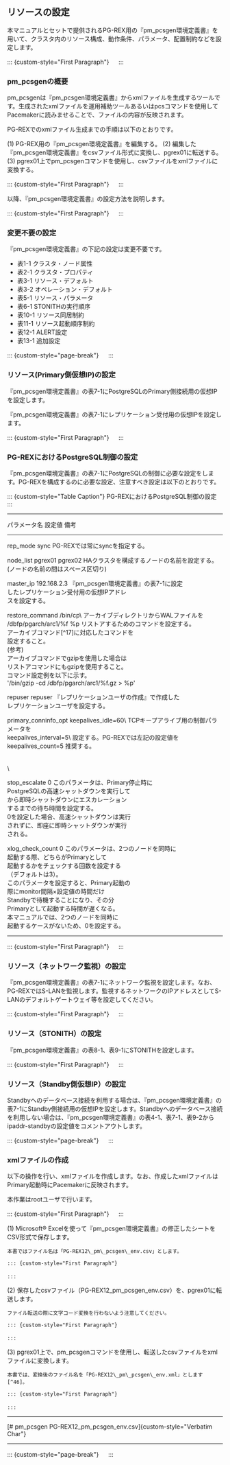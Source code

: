 リソースの設定
--------------

本マニュアルとセットで提供されるPG-REX用の『pm_pcsgen環境定義書』を用いて、クラスタ内のリソース構成、動作条件、パラメータ、配置制約などを設定します。

::: {custom-style="First Paragraph"}
　
:::

### pm\_pcsgenの概要

pm\_pcsgenは『pm\_pcsgen環境定義書』からxmlファイルを生成するツールです。生成されたxmlファイルを運用補助ツールあるいはpcsコマンドを使用してPacemakerに読みませることで、ファイルの内容が反映されます。

PG-REXでのxmlファイル生成までの手順は以下のとおりです。

(1) PG-REX用の『pm\_pcsgen環境定義書』を編集する。
(2) 編集した『pm\_pcsgen環境定義書』をcsvファイル形式に変換し、pgrex01に転送する。
(3) pgrex01上でpm\_pcsgenコマンドを使用し、csvファイルをxmlファイルに変換する。

::: {custom-style="First Paragraph"}
　
:::

以降、『pm\_pcsgen環境定義書』の設定方法を説明します。

::: {custom-style="First Paragraph"}
　
:::

### 変更不要の設定

『pm\_pcsgen環境定義書』の下記の設定は変更不要です。

-   表1-1 クラスタ・ノード属性
-   表2-1 クラスタ・プロパティ
-   表3-1 リソース・デフォルト
-   表3-2 オペレーション・デフォルト
-   表5-1 リソース・パラメータ
-   表6-1 STONITHの実行順序
-   表10-1 リソース同居制約
-   表11-1 リソース起動順序制約
-   表12-1 ALERT設定
-   表13-1 追加設定

::: {custom-style="page-break"}
　
:::

### リソース(Primary側仮想IP)の設定

『pm\_pcsgen環境定義書』の表7-1にPostgreSQLのPrimary側接続用の仮想IPを設定します。

『pm\_pcsgen環境定義書』の表7-1にレプリケーション受付用の仮想IPを設定します。

::: {custom-style="First Paragraph"}
　
:::

### PG-REXにおけるPostgreSQL制御の設定

『pm\_pcsgen環境定義書』の表7-1にPostgreSQLの制御に必要な設定をします。PG-REXを構成するのに必要な設定、注意すべき設定は以下のとおりです。

::: {custom-style="Table Caption"}
PG-REXにおけるPostgreSQL制御の設定
:::

  ----------------------------------------------------------------------------------
  パラメータ名         設定値                  備考
  -------------------- ----------------------- -------------------------------------
  rep_mode             sync                    PG-REXでは常にsyncを指定する。

  node_list            pgrex01 pgrex02         HAクラスタを構成するノードの名前を設定する。\
                                               (ノードの名前の間はスペース区切り)

  master_ip            192.168.2.3             『pm\_pcsgen環境定義書』の表7-1に設定\
                                               したレプリケーション受付用の仮想IPアドレ\
                                               スを設定する。

  restore_command      /bin/cp\                アーカイブディレクトリからWALファイルを\
                       /dbfp/pgarch/arc1/%f %p リストアするためのコマンドを設定する。\
                                               アーカイブコマンド[^17]に対応したコマンドを\
                                               設定すること。\
                                               (参考)\
                                               アーカイブコマンドでgzipを使用した場合は\
                                               リストアコマンドにもgzipを使用すること。\
                                               コマンド設定例を以下に示す。\
                                               \'/bin/gzip -cd /dbfp/pgarch/arc1/%f.gz > %p\'

  repuser              repuser                 『レプリケーションユーザの作成』で作成した\
                                               レプリケーションユーザを設定する。

  primary_conninfo_opt keepalives_idle=60\     TCPキープアライブ用の制御パラメータを\
                       keepalives_interval=5\  設定する。PG-REXでは左記の設定値を\
                       keepalives_count=5      推奨する。\
                                               \
                                               \
                                               \

  stop_escalate        0                       このパラメータは、Primary停止時に\
                                               PostgreSQLの高速シャットダウンを実行して\
                                               から即時シャットダウンにエスカレーション\
                                               するまでの待ち時間を設定する。\
                                               0を設定した場合、高速シャットダウンは実行\
                                               されずに、即座に即時シャットダウンが実行\
                                               される。

  xlog_check_count     0                       このパラメータは、2つのノードを同時に\
                                               起動する際、どちらがPrimaryとして\
                                               起動するかをチェックする回数を設定する\
                                               （デフォルトは3）。\
                                               このパラメータを設定すると、Primary起動の\
                                               際にmonitor間隔×設定値の時間だけ\
                                               Standbyで待機することになり、その分\
                                               Primaryとして起動する時間が遅くなる。\
                                               本マニュアルでは、2つのノードを同時に\
                                               起動するケースがないため、0を設定する。

  ----------------------------------------------------------------------------------
    

::: {custom-style="First Paragraph"}
　
:::

### リソース（ネットワーク監視）の設定

『pm\_pcsgen環境定義書』の表7-1にネットワーク監視を設定します。なお、PG-REXではS-LANを監視します。監視するネットワークのIPアドレスとしてS-LANのデフォルトゲートウェイ等を設定してください。

::: {custom-style="First Paragraph"}
　
:::

### リソース（STONITH）の設定

『pm\_pcsgen環境定義書』の表8-1、表9-1にSTONITHを設定します。

::: {custom-style="First Paragraph"}
　
:::

### リソース（Standby側仮想IP）の設定

Standbyへのデータベース接続を利用する場合は、『pm\_pcsgen環境定義書』の表7-1にStandby側接続用の仮想IPを設定します。Standbyへのデータベース接続を利用しない場合は、『pm\_pcsgen環境定義書』の表4-1、表7-1、表9-2からipaddr-standbyの設定値をコメントアウトします。

::: {custom-style="page-break"}
　
:::

### xmlファイルの作成

以下の操作を行い、xmlファイルを作成します。なお、作成したxmlファイルはPrimary起動時にPacemakerに反映されます。

本作業はrootユーザで行います。

::: {custom-style="First Paragraph"}
　
:::

(1) Microsoft®
    Excelを使って『pm\_pcsgen環境定義書』の修正したシートをCSV形式で保存します。

    本書ではファイル名は「PG-REX12\_pm\_pcsgen\_env.csv」とします。

    ::: {custom-style="First Paragraph"}
    　
    :::

(2) 保存したcsvファイル（PG-REX12\_pm\_pcsgen\_env.csv）を、pgrex01に転送します。

    ファイル転送の際に文字コード変換を行わないよう注意してください。

    ::: {custom-style="First Paragraph"}
    　
    :::

(3) pgrex01上で、pm\_pcsgenコマンドを使用し、転送したcsvファイルをxmlファイルに変換します。

    本書では、変換後のファイル名を「PG-REX12\_pm\_pcsgen\_env.xml」とします[^46]。

    ::: {custom-style="First Paragraph"}
    　
    :::

  ------------------------------------------------------------------------
  [# pm_pcsgen PG\-REX12_pm_pcsgen_env.csv]{custom-style="Verbatim Char"}

  ------------------------------------------------------------------------

::: {custom-style="page-break"}
　
:::

